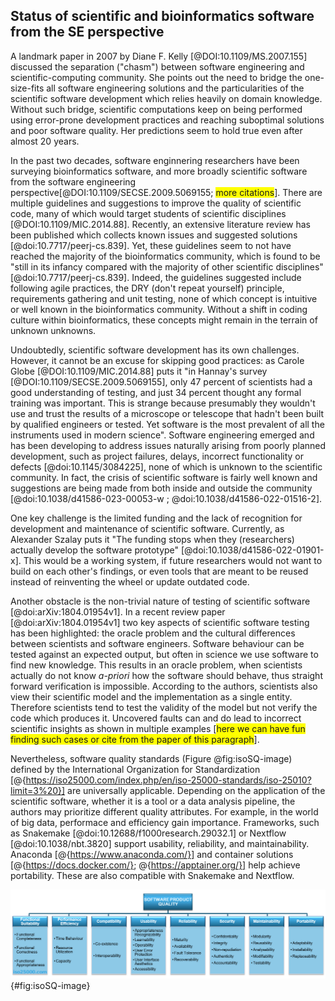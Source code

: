## Status of scientific and bioinformatics software from the SE perspective

A landmark paper in 2007 by Diane F. Kelly [@DOI:10.1109/MS.2007.155] discussed the separation ("chasm") between software engineering and scientific-computing community.
She points out the need to bridge the one-size-fits all software engineering solutions and the particularities of the scientific software development which relies heavily on domain knowledge.
Without such bridge, scientific computations keep on being performed using error-prone development practices and reaching suboptimal solutions and poor software quality.
Her predictions seem to hold true even after almost 20 years.

In the past two decades, software enginnering researchers have been surveying bioinformatics software, and more broadly scientific software from the software engineering perspective[@DOI:10.1109/SECSE.2009.5069155; <span style="background-color: yellow">more citations</span>].
There are multiple guidelines and suggestions to improve the quality of scientific code, many of which would target students of scientific disciplines [@DOI:10.1109/MIC.2014.88].
Recently, an extensive literature review has been published which collects known issues and suggested solutions [@doi:10.7717/peerj-cs.839].
Yet, these guidelines seem to not have reached the majority of the bioinformatics community, which is found to be "still in its infancy compared with the majority of other scientific disciplines" [@doi:10.7717/peerj-cs.839].
Indeed, the guidelines suggested include following agile practices, the DRY (don't repeat yourself) principle, requirements gathering and unit testing, none of which concept is intuitive or well known in the bioinformatics community.
Without a shift in coding culture within bioinformatics, these concepts might remain in the terrain of unknown unknowns.

Undoubtedly, scientific software development has its own challenges.
However, it cannot be an excuse for skipping good practices: as Carole Globe [@DOI:10.1109/MIC.2014.88] puts it "in Hannay's survey [@DOI:10.1109/SECSE.2009.5069155], only 47 percent of scientists had a good understanding of testing, and just 34 percent thought any formal training was important. This is strange because presumably they wouldn't use and trust the results of a microscope or telescope that hadn't been built by qualified engineers or tested. Yet software is the most prevalent of all the instruments used in modern science".
Software engineering emerged and has been developing to address issues naturally arising from poorly planned development, such as project failures, delays, incorrect functionality or defects [@doi:10.1145/3084225], none of which is unknown to the scientific community.
In fact, the crisis of scientific software is fairly well known and suggestions are being made from both inside and outside the community [@doi:10.1038/d41586-023-00053-w ; @doi:10.1038/d41586-022-01516-2].

One key challenge is the limited funding and the lack of recognition for development and maintenance of scientific software.
Currently, as Alexander Szalay puts it "The funding stops when they (researchers) actually develop the software prototype" [@doi:10.1038/d41586-022-01901-x].
This would be a working system, if future researchers would not want to build on each other's findings, or even tools that are meant to be reused instead of reinventing the wheel or update outdated code.

Another obstacle is the non-trivial nature of testing of scientific software [@doi:arXiv:1804.01954v1].
In a recent review paper [@doi:arXiv:1804.01954v1] two key aspects of scientific software testing has been highlighted: the oracle problem and the cultural differences between scientists and software engineers.
Software behaviour can be tested against an expected output, but often in science we use software to find new knowledge.
This results in an oracle problem, when scientists actually do not know *a-priori* how the software should behave, thus straight forward verification is impossible.
According to the authors, scientists also view their scientific model and the implementation as a single entity.
Therefore scientists tend to test the validity of the model but not verify the code which produces it.
Uncovered faults can and do lead to incorrect scientific insights as shown in multiple examples [<span style="background-color: yellow">here we can have fun finding such cases or cite from the paper of this paragraph</span>].

Nevertheless, software quality standards (Figure @fig:isoSQ-image) defined by the International Organization for Standardization [@{https://iso25000.com/index.php/en/iso-25000-standards/iso-25010?limit=3%20}] are universally applicable.
Depending on the application of the scientific software, whether it is a tool or a data analysis pipeline, the authors may prioritize different quality attributes.
For example, in the world of big data, performace and efficiency gain importance.
Frameworks, such as Snakemake [@doi:10.12688/f1000research.29032.1] or Nextflow [@doi:10.1038/nbt.3820] support usability, reliability, and maintainability.
Anaconda [@{https://www.anaconda.com/}] and container solutions [@{https://docs.docker.com/}; @{https://apptainer.org/}] help achieve portability.
These are also compatible with Snakemake and Nextflow.


![ISO25000](content/images/iso25010.png "ISO 25000 standards for software quality"){#fig:isoSQ-image}
